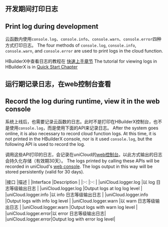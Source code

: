 ## 开发期间打印日志
## Print log during development

云函数内使用`console.log`、`console.info`、`console.warn`、`console.error`四种方式打印日志。
The four methods of `console.log`, `console.info`, `console.warn`, and `console.error` are used to print logs in the cloud function.

HBuilderX中查看日志的教程在 [快速上手章节](/uniCloud/quickstart?id=rundebug)
The tutorial for viewing logs in HBuilderX is in [Quick Start Chapter](/uniCloud/quickstart?id=rundebug)

## 运行期记录日志，在web控制台查看
## Record the log during runtime, view it in the web console

系统上线后，也需要记录云函数的日志。此时不是打印在HBuilderX控制台，也不是使用`console.log`，而是使用下面的API来记录日志。
After the system goes online, it is also necessary to record cloud function logs. At this time, it is not printed in the HBuilderX console, nor is it used `console.log`, but the following API is used to record the log.

调用这些API打印的日志，会记录在uniCloud的[web控制台](https://unicloud.dcloud.net.cn)。以此方式输出的日志会持久化存储（有效期30天）。
The logs printed by calling these APIs will be recorded in uniCloud's [web console](https://unicloud.dcloud.net.cn). The logs output in this way will be stored persistently (valid for 30 days).

|接口									|描述											|
|Interface |Description |
|:-:									|:-:											|
|uniCloud.logger.log	|以 log 日志等级输出日志	|
|uniCloud.logger.log |Output logs at log log level |
|uniCloud.logger.info	|以 info 日志等级输出日志	|
|uniCloud.logger.info |Output logs with info log level |
|uniCloud.logger.warn	|以 warn 日志等级输出日志	|
|uniCloud.logger.warn |Output logs with warn log level |
|uniCloud.logger.error|以 error 日志等级输出日志|
|uniCloud.logger.error|Output log with error log level|
